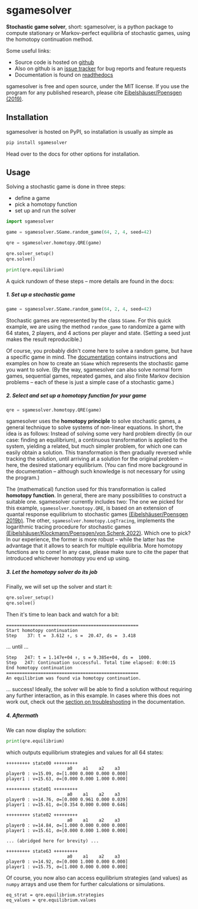 # sgamesolver  
  
**Stochastic game solver**, short: sgamesolver, is a python package to compute 
stationary or Markov-perfect equilibria of stochastic games, using the 
homotopy continuation method.

Some useful links:
- Source code is hosted on [github](https://github.com/davidpoensgen/sgamesolver)
- Also on github is an [issue tracker](https://github.com/davidpoensgen/sgamesolver/issues) for bug reports and feature requests
- Documentation is found on [readthedocs](https://sgamesolver.readthedocs.io/en/latest/)

sgamesolver is free and open source, under the MIT license. 
If you use the program for any published research, please cite 
[Eibelshäuser/Poensgen (2019)](https://dx.doi.org/10.2139/ssrn.3316631).

## Installation
sgamesolver is hosted on PyPI, so installation is usually as simple as
 ````sh
pip install sgamesolver
````
Head over to the docs for other options for installation.

## Usage
Solving a stochastic game is done in three steps: 
- define a game
- pick a homotopy function
- set up and run the solver

````python
import sgamesolver

game = sgamesolver.SGame.random_game(64, 2, 4, seed=42)

qre = sgamesolver.homotopy.QRE(game)

qre.solver_setup()
qre.solve()

print(qre.equilibrium)
````


A quick rundown of these steps – more details are found in the docs:

##### 1. Set up a stochastic game
````python
game = sgamesolver.SGame.random_game(64, 2, 4, seed=42)
````

Stochastic games are represented by the class `SGame`. 
For this quick example, we are using the method `random_game` to 
randomize a game with 64 states, 2 players, and 4 actions per player 
and state. (Setting a seed just makes the result reproducible.) 

Of course, you probably didn't come here to solve a random game, 
but have a specific game in mind. The 
[documentation](https://sgamesolver.readthedocs.io/en/latest/) contains instructions 
and examples on how to create an `SGame` which represents the stochastic 
game you want to solve. (By the way, sgamesolver can also solve normal form games, 
sequential games, repeated games, and also 
finite Markov decision problems – each of these is just a simple case of a stochastic game.)  


##### 2. Select and set up a homotopy function for your game
```python
qre = sgamesolver.homotopy.QRE(game)
```

sgamesolver uses the **homotopy principle** to solve stochastic games, 
a general technique to solve systems of non-linear equations. 
In short, the idea is as follows: Instead of solving some very hard problem directly
(in our case: finding an equilibrium), a continuous transformation 
is applied to the system, yielding a related, but much simpler problem, 
for which one can easily obtain a solution. This transformation is then 
gradually reversed while tracking the solution, until arriving at a solution 
for the original problem – here, the desired stationary equilibrium. 
(You can find more background in the documentation – 
although such knowledge is not necessary for using the program.)

The (mathematical) function used for this transformation is called 
**homotopy function**. In general, there are many possibilities 
to construct a suitable one. sgamesolver currently includes two: 
The one we picked for this example, `sgamesolver.homotopy.QRE`, is based on 
an extension of quantal response equilibrium to stochastic games 
 [(Eibelshäuser/Poensgen 2019b)](https://dx.doi.org/10.2139/ssrn.3314404). The other, `sgamesolver.homotopy.LogTracing`, implements the 
logarithmic tracing procedure for stochastic games [(Eibelshäuser/Klockmann/Poensgen/von Schenk 2022)](https://dx.doi.org/10.2139/ssrn.3748830). 
Which one to pick? In our experience, the former is more robust – 
while the latter has the advantage that it allows to search for multiple equilibria. 
More homotopy functions are to come! In any case, please make sure to cite the paper that 
introduced whichever homotopy you end up using.

##### 3. Let the homotopy solver do its job
Finally, we will set up the solver and start it:
```python
qre.solver_setup()
qre.solve()
```

Then it's time to lean back and watch for a bit:
```
==================================================
Start homotopy continuation
Step    37: t =  3.612 ↑, s =  20.47, ds =  3.418
```
... until ...
```
Step   247: t = 1.147e+04 ↑, s = 9.385e+04, ds =  1000.
Step   247: Continuation successful. Total time elapsed: 0:00:15
End homotopy continuation
==================================================
An equilibrium was found via homotopy continuation.
```
... success!
Ideally, the solver will be able to find a solution without
requiring any further interaction, as in this example. In cases 
where this does not work out, check out the 
[section on troubleshooting](https://sgamesolver.readthedocs.io/en/latest/troubleshooting.html) 
in the documentation.

##### 4. Aftermath
We can now display the solution:
```python
print(qre.equilibrium)
```
which outputs equilibrium strategies and values for all 64 states:
```
+++++++++ state00 +++++++++
                       a0    a1    a2    a3  
player0 : v=15.09, σ=[1.000 0.000 0.000 0.000]
player1 : v=15.63, σ=[0.000 0.000 1.000 0.000]

+++++++++ state01 +++++++++
                       a0    a1    a2    a3  
player0 : v=14.76, σ=[0.000 0.961 0.000 0.039]
player1 : v=15.61, σ=[0.354 0.000 0.000 0.646]

+++++++++ state02 +++++++++
                       a0    a1    a2    a3  
player0 : v=14.84, σ=[1.000 0.000 0.000 0.000]
player1 : v=15.61, σ=[0.000 0.000 1.000 0.000]

... (abridged here for brevity) ...

+++++++++ state63 +++++++++
                       a0    a1    a2    a3  
player0 : v=14.92, σ=[0.000 1.000 0.000 0.000]
player1 : v=15.75, σ=[1.000 0.000 0.000 0.000]
```
Of course, you now also can access equilibrium strategies (and values) 
as `numpy` arrays and use them for further calculations or simulations.
```
eq_strat = qre.equilibrium.strategies
eq_values = qre.equilibrium.values
```


